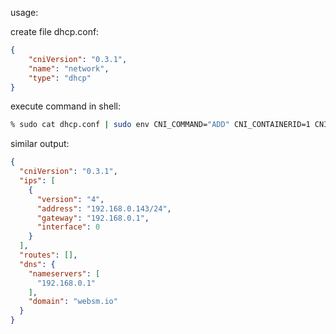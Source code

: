 usage:

create file dhcp.conf:
```json
{
    "cniVersion": "0.3.1",
    "name": "network",
    "type": "dhcp"
}
```

execute command in shell:
```sh
% sudo cat dhcp.conf | sudo env CNI_COMMAND="ADD" CNI_CONTAINERID=1 CNI_IFNAME=eth0 CNI_PATH=`pwd` ./index.js | jq
```

similar output:
```json
{
  "cniVersion": "0.3.1",
  "ips": [
    {
      "version": "4",
      "address": "192.168.0.143/24",
      "gateway": "192.168.0.1",
      "interface": 0
    }
  ],
  "routes": [],
  "dns": {
    "nameservers": [
      "192.168.0.1"
    ],
    "domain": "websm.io"
  }
}
```
